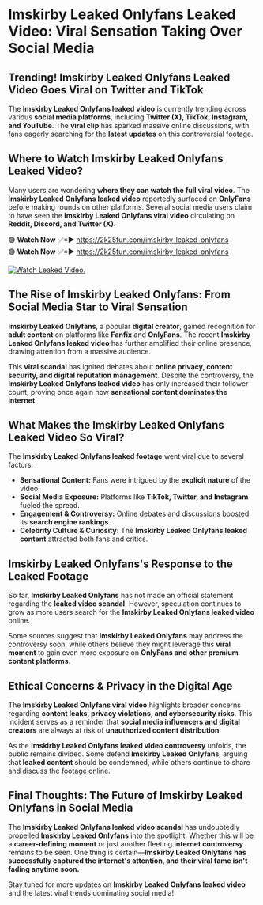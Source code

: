 # Imskirby Leaked Onlyfans Leaked Video: Viral Sensation Taking Over Social Media

## **Trending! Imskirby Leaked Onlyfans Leaked Video Goes Viral on Twitter and TikTok**
The **Imskirby Leaked Onlyfans leaked video** is currently trending across various **social media platforms**, including **Twitter (X), TikTok, Instagram, and YouTube**. The **viral clip** has sparked massive online discussions, with fans eagerly searching for the **latest updates** on this controversial footage.

## **Where to Watch Imskirby Leaked Onlyfans Leaked Video?**
Many users are wondering **where they can watch the full viral video**. The **Imskirby Leaked Onlyfans leaked video** reportedly surfaced on **OnlyFans** before making rounds on other platforms. Several social media users claim to have seen the **Imskirby Leaked Onlyfans viral video** circulating on **Reddit, Discord, and Twitter (X).**

🟢 **Watch Now** ✅=► https://2k25fun.com/imskirby-leaked-onlyfans  
🟢 **Watch Now** ✅=► https://2k25fun.com/imskirby-leaked-onlyfans  

[![Watch Leaked Video.](https://miro.medium.com/v2/resize:fit:828/format:webp/1*cilzJN44JGOrTw9NJCrNHA.gif "Watch Leaked Video")](https://2k25fun.com/imskirby-leaked-onlyfans)

## **The Rise of Imskirby Leaked Onlyfans: From Social Media Star to Viral Sensation**
**Imskirby Leaked Onlyfans**, a popular **digital creator**, gained recognition for **adult content** on platforms like **Fanfix** and **OnlyFans**. The recent **Imskirby Leaked Onlyfans leaked video** has further amplified their online presence, drawing attention from a massive audience.

This **viral scandal** has ignited debates about **online privacy, content security, and digital reputation management**. Despite the controversy, the **Imskirby Leaked Onlyfans leaked video** has only increased their follower count, proving once again how **sensational content dominates the internet**.

## **What Makes the Imskirby Leaked Onlyfans Leaked Video So Viral?**
The **Imskirby Leaked Onlyfans leaked footage** went viral due to several factors:
- **Sensational Content:** Fans were intrigued by the **explicit nature** of the video.
- **Social Media Exposure:** Platforms like **TikTok, Twitter, and Instagram** fueled the spread.
- **Engagement & Controversy:** Online debates and discussions boosted its **search engine rankings**.
- **Celebrity Culture & Curiosity:** The **Imskirby Leaked Onlyfans leaked content** attracted both fans and critics.

## **Imskirby Leaked Onlyfans's Response to the Leaked Footage**
So far, **Imskirby Leaked Onlyfans** has not made an official statement regarding the **leaked video scandal**. However, speculation continues to grow as more users search for the **Imskirby Leaked Onlyfans leaked video** online.

Some sources suggest that **Imskirby Leaked Onlyfans** may address the controversy soon, while others believe they might leverage this **viral moment** to gain even more exposure on **OnlyFans and other premium content platforms**.

## **Ethical Concerns & Privacy in the Digital Age**
The **Imskirby Leaked Onlyfans viral video** highlights broader concerns regarding **content leaks, privacy violations, and cybersecurity risks**. This incident serves as a reminder that **social media influencers and digital creators** are always at risk of **unauthorized content distribution**.

As the **Imskirby Leaked Onlyfans leaked video controversy** unfolds, the public remains divided. Some defend **Imskirby Leaked Onlyfans**, arguing that **leaked content** should be condemned, while others continue to share and discuss the footage online.

## **Final Thoughts: The Future of Imskirby Leaked Onlyfans in Social Media**
The **Imskirby Leaked Onlyfans leaked video scandal** has undoubtedly propelled **Imskirby Leaked Onlyfans** into the spotlight. Whether this will be a **career-defining moment** or just another fleeting **internet controversy** remains to be seen. One thing is certain—**Imskirby Leaked Onlyfans has successfully captured the internet's attention, and their viral fame isn't fading anytime soon.**

Stay tuned for more updates on **Imskirby Leaked Onlyfans leaked video** and the latest viral trends dominating social media!